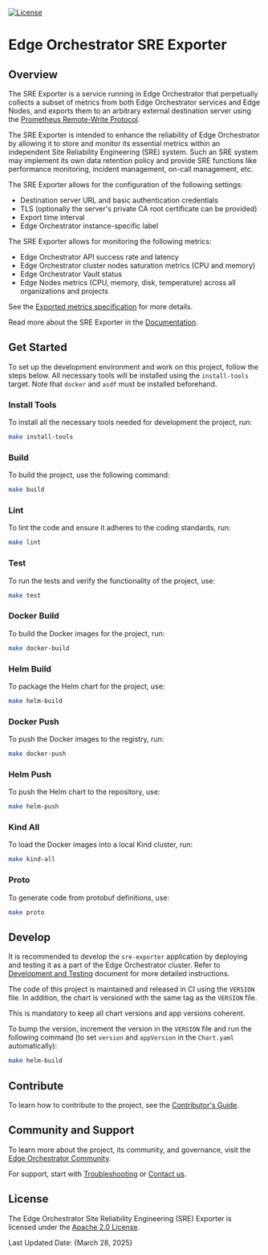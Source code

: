 <!--
SPDX-FileCopyrightText: (C) 2025 Intel Corporation
SPDX-License-Identifier: Apache-2.0
-->

[![License](https://img.shields.io/badge/License-Apache%202.0-blue.svg)](https://opensource.org/licenses/Apache-2.0)

# Edge Orchestrator SRE Exporter

[Documentation]: https://docs.openedgeplatform.intel.com/edge-manage-docs/main/developer_guide/observability/arch/index.html
[Prometheus Remote-Write Protocol]: https://prometheus.io/docs/specs/remote_write_spec/
[Exported metrics specification]: docs/exported-metrics-spec.md
[Contributor's Guide]: https://docs.openedgeplatform.intel.com/edge-manage-docs/main/developer_guide/contributor_guide/index.html
[Edge Orchestrator Community]: https://github.com/open-edge-platform
[Troubleshooting]: https://docs.openedgeplatform.intel.com/edge-manage-docs/main/developer_guide/troubleshooting/index.html
[Contact us]: https://github.com/open-edge-platform

[Apache 2.0 License]: LICENSES/Apache-2.0.txt

## Overview

The SRE Exporter is a service running in Edge Orchestrator that perpetually collects a subset of metrics from both Edge Orchestrator services and Edge Nodes, and exports them to an arbitrary external destination server using the [Prometheus Remote-Write Protocol].

The SRE Exporter is intended to enhance the reliability of Edge Orchestrator by allowing it to store and monitor its essential metrics within an independent Site Reliability Engineering (SRE) system. Such an SRE system may implement its own data retention policy and provide SRE functions like performance monitoring, incident management, on-call management, etc.

The SRE Exporter allows for the configuration of the following settings:

- Destination server URL and basic authentication credentials
- TLS (optionally the server's private CA root certificate can be provided)
- Export time interval
- Edge Orchestrator instance-specific label

The SRE Exporter allows for monitoring the following metrics:

- Edge Orchestrator API success rate and latency
- Edge Orchestrator cluster nodes saturation metrics (CPU and memory)
- Edge Orchestrator Vault status
- Edge Nodes metrics (CPU, memory, disk, temperature) across all organizations and projects

See the [Exported metrics specification] for more details.

Read more about the SRE Exporter in the [Documentation].

## Get Started

To set up the development environment and work on this project, follow the steps below.
All necessary tools will be installed using the `install-tools` target.
Note that `docker` and `asdf` must be installed beforehand.

### Install Tools

To install all the necessary tools needed for development the project, run:

```sh
make install-tools
```

### Build

To build the project, use the following command:

```sh
make build
```

### Lint

To lint the code and ensure it adheres to the coding standards, run:

```sh
make lint
```

### Test

To run the tests and verify the functionality of the project, use:

```sh
make test
```

### Docker Build

To build the Docker images for the project, run:

```sh
make docker-build
```

### Helm Build

To package the Helm chart for the project, use:

```sh
make helm-build
```

### Docker Push

To push the Docker images to the registry, run:

```sh
make docker-push
```

### Helm Push

To push the Helm chart to the repository, use:

```sh
make helm-push
```

### Kind All

To load the Docker images into a local Kind cluster, run:

```sh
make kind-all
```

### Proto

To generate code from protobuf definitions, use:

```sh
make proto
```

## Develop

It is recommended to develop the `sre-exporter` application by deploying and testing it as a part of the Edge Orchestrator cluster.
Refer to [Development and Testing](docs/develop.md) document for more detailed instructions.

The code of this project is maintained and released in CI using the `VERSION` file.
In addition, the chart is versioned with the same tag as the `VERSION` file.

This is mandatory to keep all chart versions and app versions coherent.

To bump the version, increment the version in the `VERSION` file and run the following command
(to set `version` and `appVersion` in the `Chart.yaml` automatically):

```sh
make helm-build
```

## Contribute

To learn how to contribute to the project, see the [Contributor's Guide].

## Community and Support

To learn more about the project, its community, and governance, visit the [Edge Orchestrator Community].

For support, start with [Troubleshooting] or [Contact us].

## License

The Edge Orchestrator Site Reliability Engineering (SRE) Exporter is licensed under the [Apache 2.0 License].

Last Updated Date: {March 28, 2025}
